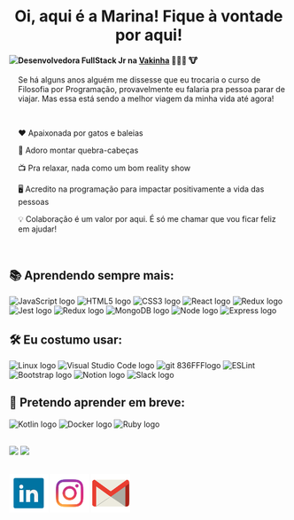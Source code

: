 <div align='center'> <h1> Oi, aqui é a Marina! Fique à vontade por aqui!</h1></div>

<img src='https://media.giphy.com/media/Vh2Ap0KMAEoMhmBzdK/giphy.gif' align='left' height='350px'>


 #### Desenvolvedora FullStack Jr na [Vakinha](https://www.vakinha.com.br/) 🧑🏼‍💻 :cow:

Se há alguns anos alguém me dissesse que eu trocaria o curso de Filosofia por Programação, provavelmente eu falaria pra pessoa parar de viajar. Mas essa está sendo a melhor viagem da minha vida até agora!

<br />


  :heart: Apaixonada por gatos e baleias
  
  
  🧩    Adoro montar quebra-cabeças
  
  
  📺    Pra relaxar, nada como um bom reality show
  
  
  🖥️    Acredito na programação para impactar positivamente a vida das pessoas
  
  
  💡    Colaboração é um valor por aqui. É só me chamar que vou ficar feliz em ajudar!

<br />


 ## 📚 Aprendendo sempre mais:

<img src="https://img.shields.io/badge/JavaScript-282C34?logo=javascript&logoColor=F7DF1E" alt="JavaScript logo" title="JavaScript" height="25" /> <img src="https://img.shields.io/badge/HTML5-282C34?logo=html5&logoColor=E34F26" alt="HTML5 logo" title="HTML5" height="25" />
<img src="https://img.shields.io/badge/CSS3-282C34?logo=css3&logoColor=1572B6" alt="CSS3 logo" title="CSS3" height="25" />
<img src="https://img.shields.io/badge/React-282C34?logo=react&logoColor=61DAFB" alt="React logo" title="React.js / React Native" height="25" />
<img src="https://img.shields.io/badge/Redux-282C34?logo=redux&logoColor=764ABC" alt="Redux logo" title="Redux" height="25" />
<img src="https://img.shields.io/badge/Jest-282C34?logo=jest&logoColor=cc0000" alt="Jest logo" title="Jest" height="25" /> <img src="https://img.shields.io/badge/MySQL-282C34?logo=MySQL&logoColor=f29111" alt="Redux logo" title="MySQL" height="25" /> <img src="https://img.shields.io/badge/MongoDB-282C34?logo=MongoDB&logoColor=589636" alt="MongoDB logo" title="Mongo" height="25" /> <img src="https://img.shields.io/badge/Node.js-282C34?logo=Node.js&logoColor=#339933" alt="Node logo" title="Node" height="25" /> <img src="https://img.shields.io/badge/Express-282C34?logo=Express&logoColor=#339933" alt="Express logo" title="Express" height="25" />

  
## 🛠️ Eu costumo usar:
<img src="https://img.shields.io/badge/Linux-282C34?logo=Linux&logoColor=FFFFFF" alt="Linux logo" title="Linux" height="25" /> <img src="https://img.shields.io/badge/VS%20Code-282C34?logo=visual-studio-code&logoColor=007ACC" alt="Visual Studio Code logo" title="Visual Studio Code" height="25" /> <img src="https://img.shields.io/badge/git-282C34?logo=git&logoColor=F05032" alt="git 836FFFlogo" title="git" height="25" /> 
<img src="https://img.shields.io/badge/ESLint-282C34?logo=eslint&logoColor=191970" alt191970="ESLint logo" title="ESLint" height="25" />
<img src="https://img.shields.io/badge/Bootstrap-282C34?logo=bootstrap&logoColor=836FFF" alt="Bootstrap logo" title="ESLint" height="25" />
<img src="https://img.shields.io/badge/Notion-282C34?logo=notion&logoColor=FFFFF" alt="Notion logo" title="Notion" height="25" />
<img src="https://img.shields.io/badge/Slack-282C34?logo=Slack&logoColor=2EB67D" alt="Slack logo" title="Slack" height="25" />





## 📖 Pretendo aprender em breve:
<img src="https://img.shields.io/badge/Kotlin-282C34?logo=Kotlin&logoColor=F6891F" alt="Kotlin logo" title="MySQL" height="25" /> <img src="https://img.shields.io/badge/Docker-282C34?logo=Docker&logoColor=2496ed" alt="Docker logo" title="Docker" height="25" /> <img src="https://img.shields.io/badge/Ruby-282C34?logo=Ruby&logoColor=cc0000" alt="Ruby logo" title="Ruby" height="25" />

<br />

<img src='https://github-readme-stats.vercel.app/api?username=MarinaAlane&theme=dracula&show_icons=true'>
<img src='https://github-readme-stats.vercel.app/api/top-langs/?username=MarinaAlane&layout=compact'>
<br />
<br />

[![LinkedIn](linkedin1.png)](https://www.linkedin.com/in/marina-alane/)
[![Instagram](instagram.png)](https://www.instagram.com/alanemarina/)
[![Mail](mail.png)](mailto:marinaalane17@gmail.com)


